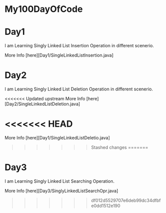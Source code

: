 # My100DayOfCode
# Day1
I am Learning Singly Linked List Insertion Operation in different scenerio.

More Info [here][Day1/SingleLinkedListInsertion.java]

# Day2
I am Learning Singly Linked List Deletion Operation in different scenerio.

<<<<<<< Updated upstream
More Info [here][Day2/SingleLinkedListDeletion.java]

<<<<<<< HEAD
=======
More Info [here][Day1/SingleLinkedListDeletio.java]
>>>>>>> Stashed changes
=======
# Day3
I am Learning Singly Linked List Searching Operation.

More Info [here][Day3/SinglyLinkedListSearchOpr.java]
>>>>>>> df012d5529707e6deb99dc34dfbfe0dd1512e190

